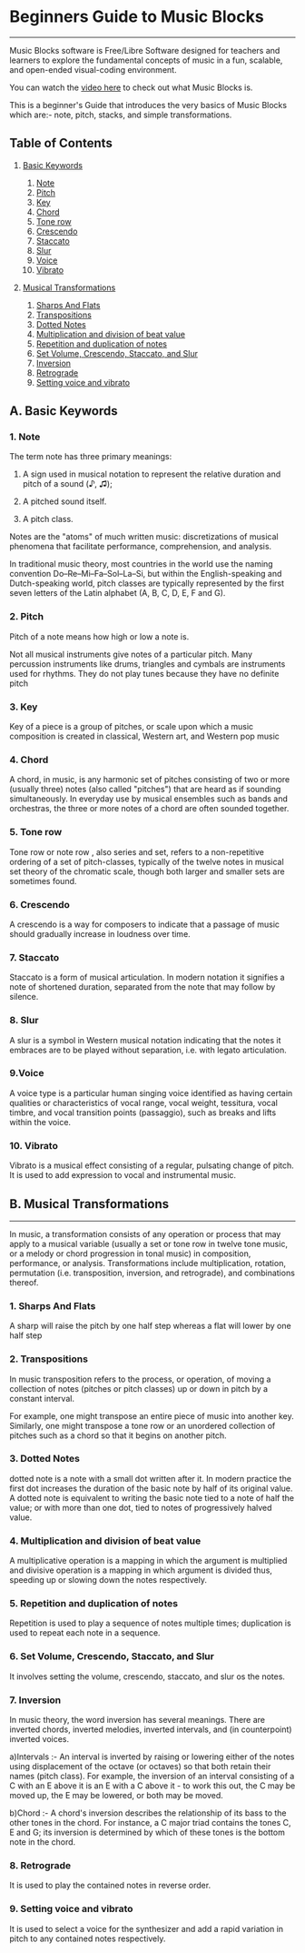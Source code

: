 # Beginners Guide to Music Blocks #
- - - - 
Music Blocks software is Free/Libre Software designed for teachers and learners to explore the fundamental concepts of music in a fun, scalable, and open-ended visual-coding environment.

You can watch the [video here](https://musicblocks.net/) to check out what Music Blocks is.

This is a beginner's Guide that introduces the very basics of Music Blocks which are:- note, pitch, stacks, and simple transformations.

## <a name="TOC"></a> Table of Contents
1. [Basic Keywords](#BasicKeywords)
    1. [Note](#Note)
    2. [Pitch](#Pitch)
    3. [Key](#Key)
    4. [Chord](#Chord)
    5. [Tone row](#Tonerow)
    6. [Crescendo](#Crescendo)
    7. [Staccato](#Staccato)
    8. [Slur](#Slur)
    9. [Voice](#Voice)
    10. [Vibrato](#Vibrato)

2. [Musical Transformations](#MusicalTransformations)
   1. [Sharps And Flats](#Sharps)
   2. [Transpositions](#Transpositions)
   3. [Dotted Notes](#DottedNotes)
   4. [Multiplication and division of beat value](#Multiplication)
   5. [Repetition and duplication of notes](#Repetition)
   6. [Set Volume, Crescendo, Staccato, and Slur](#Volume)
   7. [Inversion](#Inversion)
   8. [Retrograde](#Retrograde)
   9. [Setting voice and vibrato](#Setting)

## <a name="BasicKeywords"></a>A. Basic Keywords 

### <a name="Note"></a> 1. Note
The term note has three primary meanings:

  1. A sign used in musical notation to represent the relative duration and pitch of a sound (♪, ♫);
  
  2. A pitched sound itself.
  
  3. A pitch class.
  
Notes are the "atoms" of much written music: discretizations of musical phenomena that facilitate performance, comprehension, and analysis.

In traditional music theory, most countries in the world use the naming convention Do–Re–Mi–Fa–Sol–La–Si, but within the English-speaking 
and Dutch-speaking world, pitch classes are typically represented by the first seven letters of the Latin alphabet (A, B, C, D, E, F and G). 


### <a name="Pitch"></a>2. Pitch
Pitch of a note means how high or low a note is.

Not all musical instruments give notes of a particular pitch. Many percussion instruments like drums, triangles and cymbals are instruments used for rhythms.
They do not play tunes because they have no definite pitch


### <a name="Key"></a>3. Key
Key of a piece is a group of pitches, or scale upon which a music composition is created in classical, Western art, and Western pop music


### <a name="Chord"></a>4. Chord
A chord, in music, is any harmonic set of pitches consisting of two or more (usually three) notes (also called "pitches") that are heard as if sounding simultaneously.
In everyday use by musical ensembles such as bands and orchestras, the three or more notes of a chord are often sounded together.


### <a name="Tonerow"></a>5. Tone row
 Tone row or note row , also series and set, refers to a non-repetitive ordering of a set of pitch-classes,
 typically of the twelve notes in musical set theory of the chromatic scale, though both larger and smaller sets are sometimes found.


### <a name="Crescendo"></a>6. Crescendo  
A crescendo is a way for composers to indicate that a passage of music should gradually increase in loudness over time.


### <a name="Staccato "></a>7. Staccato 
Staccato is a form of musical articulation.
In modern notation it signifies a note of shortened duration, separated from the note that may follow by silence.


### <a name="Slur"></a>8. Slur  
A slur is a symbol in Western musical notation indicating that the notes it embraces are to be played without separation, i.e. with legato articulation.


### <a name="Voice"></a>9.Voice 
A voice type is a particular human singing voice identified as having certain qualities or characteristics of vocal range, vocal weight, tessitura,
vocal timbre, and vocal transition points (passaggio), such as breaks and lifts within the voice.


### <a name="Vibrato"></a>10. Vibrato
Vibrato is a musical effect consisting of a regular, pulsating change of pitch.
It is used to add expression to vocal and instrumental music.


## <a name="#MusicalTransformations"></a>B. Musical Transformations
- - - - 

In music, a transformation consists of any operation or process that may apply to a musical variable (usually a set or tone row in 
twelve tone music, or a melody or chord progression in tonal music) in composition, performance, or analysis. 
Transformations include multiplication, rotation, permutation (i.e. transposition, inversion, and retrograde), 
and combinations thereof.

### <a name="Sharps"></a> 1. Sharps And Flats
 A sharp will raise the pitch by one half step whereas a flat will lower by one half step
 
 
 ### <a name="Transpositions"></a> 2. Transpositions
 In music transposition refers to the process,
 or operation, of moving a collection of notes (pitches or pitch classes) up or down in pitch by a constant interval.
 
 For example, one might transpose an entire piece of music into another key.
 Similarly, one might transpose a tone row or an unordered collection of pitches such as a chord so that it begins on another pitch.


### <a name="DottedNotes"></a> 3. Dotted Notes 
dotted note is a note with a small dot written after it. In modern practice the first dot increases the duration of the basic note 
by half of its original value. 
A dotted note is equivalent to writing the basic note tied to a note of half the value; or with more than one dot, 
tied to notes of progressively halved value.

### <a name="Multiplication"></a> 4. Multiplication and division of beat value
A multiplicative operation is a mapping in which the argument is multiplied and divisive operation is a mapping in which argument is divided
thus, speeding up or slowing down the notes respectively.


### <a name="Repetition"></a>5. Repetition and duplication of notes 
Repetition is used to play a sequence of notes multiple times; duplication is used to repeat each note in a sequence.


### <a name="Set"></a> 6. Set Volume, Crescendo, Staccato, and Slur
It involves setting the volume, crescendo, staccato, and slur os the notes.

### <a name="Inversion"></a>7. Inversion 
In music theory, the word inversion has several meanings. 
There are inverted chords, inverted melodies, inverted intervals, and (in counterpoint) inverted voices.

a)Intervals :- An interval is inverted by raising or lowering either of the notes using displacement of the octave (or octaves) so that both retain their names (pitch class). 
    For example, the inversion of an interval consisting of a C with an E above it is an E with a C above it - to work this out, the C may be moved up, the E may be lowered, or both may be moved.

b)Chord :- A chord's inversion describes the relationship of its bass to the other tones in the chord. For instance, a C major triad contains the tones C, E and G; its inversion is determined by which of these tones is the bottom note in the chord.



### <a name="Retrograde"></a>8. Retrograde
It is used to play the contained notes in reverse order.


### <a name="Setting"></a> 9. Setting voice and vibrato
It is used to select a voice for the synthesizer and add a rapid variation in pitch to any contained notes respectively.

















